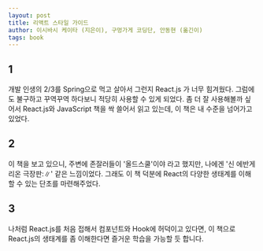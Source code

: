 ```yaml
---
layout: post
title: 리액트 스타일 가이드
author: 이시바시 케이타 (지은이), 구멍가게 코딩단, 안동현 (옮긴이)
tags: book
---
```


## 1

개발 인생의 2/3를 Spring으로 먹고 살아서 그런지 React.js 가 너무 힘겨웠다. 그럼에도 불구하고 꾸역꾸역 하다보니 적당히 사용할 수 있게 되었다. 좀 더 잘 사용해볼까 싶어서 React.js와 JavaScript 책을 싹 쓸어서 읽고 있는데, 이 책은 내 수준을 넘어가고 있었다.

## 2

이 책을 보고 있으니, 주변에 존잘러들이 '올드스쿨'이야 라고 했지만, 나에겐 '신 에반게리온 극장판:∥' 같은 느낌이었다. 그래도 이 책 덕분에 React의 다양한 생태계를 이해할 수 있는 단초를 마련해주었다.

## 3

나처럼 React.js를 처음 접해서 컴포넌트와 Hook에 허덕이고 있다면, 이 책으로 React.js의 생태계를 좀 이해한다면 즐거운 학습을 가능할 듯 합니다.
